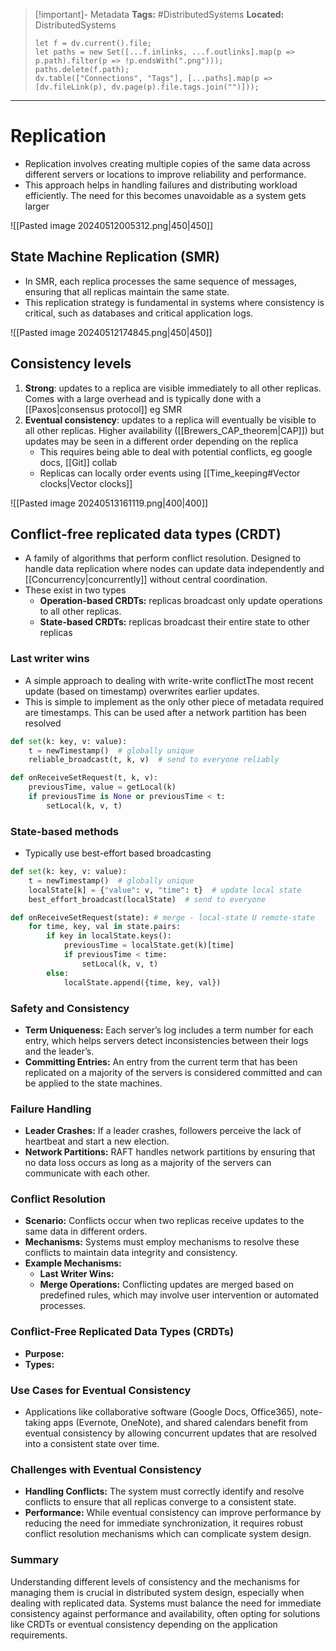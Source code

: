> [!important]- Metadata
> **Tags:** #DistributedSystems 
> **Located:** DistributedSystems
> ```dataviewjs
> let f = dv.current().file;
> let paths = new Set([...f.inlinks, ...f.outlinks].map(p => p.path).filter(p => !p.endsWith(".png")));
> paths.delete(f.path);
> dv.table(["Connections", "Tags"], [...paths].map(p => [dv.fileLink(p), dv.page(p).file.tags.join("")]));
> ```

___
# Replication
- Replication involves creating multiple copies of the same data across different servers or locations to improve reliability and performance.
- This approach helps in handling failures and distributing workload efficiently. The need for this becomes unavoidable as a system gets larger

![[Pasted image 20240512005312.png|450|450]]

## State Machine Replication (SMR)

- In SMR, each replica processes the same sequence of messages, ensuring that all replicas maintain the same state. 
- This replication strategy is fundamental in systems where consistency is critical, such as databases and critical application logs.


![[Pasted image 20240512174845.png|450|450]]

## Consistency levels 
1. **Strong**: updates to a replica are visible immediately to all other replicas. Comes with a large overhead and is typically done with a [[Paxos|consensus protocol]] eg SMR
2. **Eventual consistency**: updates to a replica will eventually be visible to all other replicas. Higher availability ([[Brewers_CAP_theorem|CAP]]) but updates may be seen in a different order depending on the replica
    - This requires being able to deal with potential conflicts, eg google docs, [[Git]] collab
    - Replicas can locally order events using [[Time_keeping#Vector clocks|Vector clocks]]

![[Pasted image 20240513161119.png|400|400]]

## Conflict-free replicated data types (CRDT)
- A family of algorithms that perform conflict resolution. Designed to handle data replication where nodes can update data independently and [[Concurrency|concurrently]] without central coordination.
- These exist in two types 
    - **Operation-based CRDTs:** replicas broadcast only update operations to all other replicas.
    - **State-based CRDTs:** replicas broadcast their entire state to other replicas


### Last writer wins
- A simple approach to dealing with write-write conflictThe most recent update (based on timestamp) overwrites earlier updates.
- This is simple to implement as the only other piece of metadata required are timestamps. This can be used after a network partition has been resolved 

```python
def set(k: key, v: value):
    t = newTimestamp()  # globally unique
    reliable_broadcast(t, k, v)  # send to everyone reliably

def onReceiveSetRequest(t, k, v):
    previousTime, value = getLocal(k)
    if previousTime is None or previousTime < t:
        setLocal(k, v, t)
```

### State-based methods
- Typically use best-effort based broadcasting

```python
def set(k: key, v: value):
    t = newTimestamp()  # globally unique
    localState[k] = {"value": v, "time": t}  # update local state
    best_effort_broadcast(localState)  # send to everyone

def onReceiveSetRequest(state): # merge - local-state U remote-state
    for time, key, val in state.pairs:
        if key in localState.keys():
            previousTime = localState.get(k)[time]
            if previousTime < time:
                setLocal(k, v, t)
        else:
            localState.append({time, key, val})
```
### Safety and Consistency

- **Term Uniqueness:** Each server’s log includes a term number for each entry, which helps servers detect inconsistencies between their logs and the leader’s.
- **Committing Entries:** An entry from the current term that has been replicated on a majority of the servers is considered committed and can be applied to the state machines.

### Failure Handling

- **Leader Crashes:** If a leader crashes, followers perceive the lack of heartbeat and start a new election.
- **Network Partitions:** RAFT handles network partitions by ensuring that no data loss occurs as long as a majority of the servers can communicate with each other.

### Conflict Resolution

- **Scenario:** Conflicts occur when two replicas receive updates to the same data in different orders.
- **Mechanisms:** Systems must employ mechanisms to resolve these conflicts to maintain data integrity and consistency.
- **Example Mechanisms:**
    - **Last Writer Wins:** 
    - **Merge Operations:** Conflicting updates are merged based on predefined rules, which may involve user intervention or automated processes.

### Conflict-Free Replicated Data Types (CRDTs)

- **Purpose:** 
- **Types:**


### Use Cases for Eventual Consistency

- Applications like collaborative software (Google Docs, Office365), note-taking apps (Evernote, OneNote), and shared calendars benefit from eventual consistency by allowing concurrent updates that are resolved into a consistent state over time.

### Challenges with Eventual Consistency

- **Handling Conflicts:** The system must correctly identify and resolve conflicts to ensure that all replicas converge to a consistent state.
- **Performance:** While eventual consistency can improve performance by reducing the need for immediate synchronization, it requires robust conflict resolution mechanisms which can complicate system design.

### Summary

Understanding different levels of consistency and the mechanisms for managing them is crucial in distributed system design, especially when dealing with replicated data. Systems must balance the need for immediate consistency against performance and availability, often opting for solutions like CRDTs or eventual consistency depending on the application requirements.